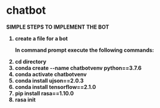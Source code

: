 # chatbot
<b>SIMPLE STEPS TO IMPLEMENT THE BOT<b>
    <ol>
      <li>create a file for a bot</li>
      <p>In command prompt execute the following commands:</p>
      <li>cd directory</li>
      <li>conda create --name chatbotvenv python==3.7.6</li>
      <li>conda activate chatbotvenv</li>
      <li>conda install ujson==2.0.3</li>
      <li>conda install tensorflow==2.1.0</li>
      <li>pip install rasa==1.10.0</li>
      <li>rasa init</li>
  </ol>
  
